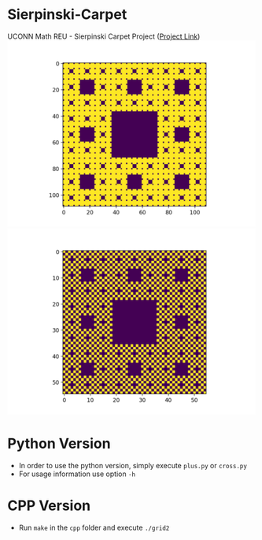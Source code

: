# Sierpinski-Carpet
UCONN Math REU - Sierpinski Carpet Project ([Project Link](https://mathreu.uconn.edu/projects/fractals/))
![Visual for Level 3 Plus Graph Approximation](imgs/plus31-level3-carpet.png)
![Visual for Level 3 Cross Graph Approximation](imgs/cross31-level3-carpet.png)

# Python Version

- In order to use the python version, simply execute `plus.py` or `cross.py`
- For usage information use option `-h`

# CPP Version

- Run `make` in the `cpp` folder and execute `./grid2`
